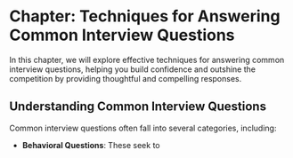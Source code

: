 Chapter: Techniques for Answering Common Interview Questions
============================================================

In this chapter, we will explore effective techniques for answering common interview questions, helping you build confidence and outshine the competition by providing thoughtful and compelling responses.

Understanding Common Interview Questions
----------------------------------------

Common interview questions often fall into several categories, including:

* **Behavioral Questions**: These seek to
